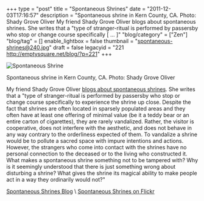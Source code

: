 +++
type = "post"
title = "Spontaneous Shrines"
date = "2011-12-03T17:16:57"
description = "Spontaneous shrine in Kern County, CA. Photo: Shady Grove Oliver My friend Shady Grove Oliver blogs about spontaneous shrines. She writes that a \"type of stranger-ritual is performed by passersby who stop or change course specifically [ ... ]"
"blog/category" = ["Zen"]
"blog/tag" = []
enable_lightbox = false
thumbnail = "spontaneous-shrines@240.jpg"
draft = false
legacyid = "221 http://emptysquare.net/blog/?p=221"
+++

<p><img style="display:block; margin-left:auto; margin-right:auto;" src="spontaneous-shrines.jpg" title="Spontaneous Shrine" /></p>
<p>Spontaneous shrine in Kern County, CA. Photo: Shady Grove Oliver</p>
<p>My friend Shady Grove Oliver <a href="http://spontaneousshrines.wordpress.com/">blogs about spontaneous
shrines</a>. She writes that a
"type of stranger-ritual is performed by passersby who stop or change
course specifically to experience the shrine up close. Despite the fact
that shrines are often located in sparsely populated areas and they
often have at least one offering of minimal value (be it a teddy bear or
an entire carton of cigarettes), they are rarely vandalized. Rather, the
visitor is cooperative, does not interfere with the aesthetic, and does
not behave in any way contrary to the orderliness expected of them. To
vandalize a shrine would be to pollute a sacred space with impure
intentions and actions. However, the strangers who come into contact
with the shrines have no personal connection to the deceased or to the
living who constructed it. What makes a spontaneous shrine something not
to be tampered with? Why is it seemingly understood that there is just
something wrong about disturbing a shrine? What gives the shrine its
magical ability to make people act in a way they ordinarily would not?"</p>
<p><a href="http://spontaneousshrines.wordpress.com/">Spontaneous Shrines Blog</a> \
 <a href="http://www.flickr.com/photos/spontaneousshrines/">Spontaneous Shrines on
Flickr</a></p>
    